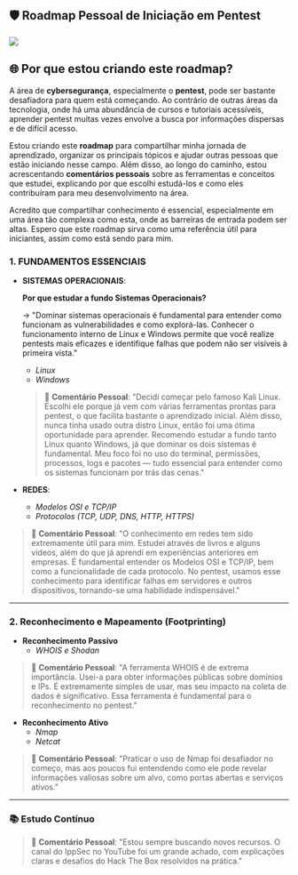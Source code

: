 

## 🛡️ Roadmap Pessoal de Iniciação em Pentest

![]([images/cadeado-seguranca-1060x655.jpg](https://external-content.duckduckgo.com/iu/?u=https%3A%2F%2Fimg.freepik.com%2Ffotos-premium%2Fcadeado-digital-na-frente-de-um-computador-portatil-como-conceito-de-seguranca-cibernetica-e-iso-de-protecao-de-dados_777271-22030.jpg&f=1&nofb=1&ipt=8235a96387f73629b572d9f99e4b8ad8cc296c4215302b5ca1e174c226440ebc&ipo=images))

## 🌐 Por que estou criando este roadmap?

A área de **cybersegurança**, especialmente o **pentest**, pode ser bastante desafiadora para quem está começando. Ao contrário de outras áreas da tecnologia, onde há uma abundância de cursos e tutoriais acessíveis, aprender pentest muitas vezes envolve a busca por informações dispersas e de difícil acesso.

Estou criando este **roadmap** para compartilhar minha jornada de aprendizado, organizar os principais tópicos e ajudar outras pessoas que estão iniciando nesse campo. Além disso, ao longo do caminho, estou acrescentando **comentários pessoais** sobre as ferramentas e conceitos que estudei, explicando por que escolhi estudá-los e como eles contribuíram para meu desenvolvimento na área.

Acredito que compartilhar conhecimento é essencial, especialmente em uma área tão complexa como esta, onde as barreiras de entrada podem ser altas. Espero que este roadmap sirva como uma referência útil para iniciantes, assim como está sendo para mim.

### 1. FUNDAMENTOS ESSENCIAIS
- **SISTEMAS OPERACIONAIS**: 

  **Por que estudar a fundo Sistemas Operacionais?**
  
   -> "Dominar sistemas operacionais é fundamental para entender como funcionam as vulnerabilidades e como explorá-las. Conhecer o funcionamento interno de Linux e Windows permite que você realize pentests mais eficazes e identifique falhas que podem não ser visíveis à primeira vista."

  - *Linux*
  - *Windows*

   > 💬 **Comentário Pessoal**:
   > "Decidi começar pelo famoso Kali Linux. Escolhi ele porque já vem com várias ferramentas prontas para pentest, o que facilita bastante  o aprendizado inicial. Além disso, nunca tinha usado outra distro Linux, então foi uma ótima oportunidade para aprender. Recomendo estudar a fundo tanto Linux quanto Windows, já que dominar os dois sistemas é fundamental. Meu foco foi no uso do terminal, permissões, processos, logs e pacotes — tudo essencial para entender como os sistemas funcionam por trás das cenas."

- **REDES**:
  - *Modelos OSI e TCP/IP*
  - *Protocolos (TCP, UDP, DNS, HTTP, HTTPS)*

> 💬 **Comentário Pessoal**:
> "O conhecimento em redes tem sido extremamente útil para mim. Estudei através de livros e alguns vídeos, além do que já aprendi em experiências anteriores em empresas. É fundamental entender os Modelos OSI e TCP/IP, bem como a funcionalidade de cada protocolo. No pentest, usamos esse conhecimento para identificar falhas em servidores e outros dispositivos, tornando-se uma habilidade indispensável."
---

### 2. Reconhecimento e Mapeamento (Footprinting)
- **Reconhecimento Passivo**
  - *WHOIS e Shodan*

> 💬 **Comentário Pessoal**:
> "A ferramenta WHOIS é de extrema importância. Usei-a para obter informações públicas sobre domínios e IPs. É extremamente simples de usar, mas seu impacto na coleta de dados é significativo. Essa ferramenta é fundamental para o reconhecimento no pentest."

- **Reconhecimento Ativo**
  - *Nmap*
  - *Netcat*

> 💬 **Comentário Pessoal**:
> "Praticar o uso de Nmap foi desafiador no começo, mas aos poucos fui entendendo como ele pode revelar informações valiosas sobre um alvo, como portas abertas e serviços ativos."

---

### 📚 Estudo Contínuo

> 💬 **Comentário Pessoal**:
> "Estou sempre buscando novos recursos. O canal do IppSec no YouTube foi um grande achado, com explicações claras e desafios do Hack The Box resolvidos na prática."
